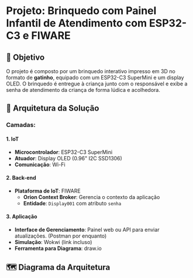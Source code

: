 # Projeto: Brinquedo com Painel Infantil de Atendimento com ESP32-C3 e FIWARE

## 🎯 Objetivo
O projeto é composto por um brinquedo interativo impresso em 3D no formato de **gatinho**, equipado com um ESP32-C3 SuperMini e um display OLED. O brinquedo é entregue à criança junto com o responsável e exibe a senha de atendimento da criança de forma lúdica e acolhedora.

## 🧱 Arquitetura da Solução

### Camadas:

#### 1. IoT
- **Microcontrolador**: ESP32-C3 SuperMini
- **Atuador**: Display OLED (0.96" I2C SSD1306)
- **Comunicação**: Wi-Fi

#### 2. Back-end
- **Plataforma de IoT**: FIWARE
  - **Orion Context Broker**: Gerencia o contexto da aplicação
  - **Entidade**: `Display001` com atributo `senha`

#### 3. Aplicação
- **Interface de Gerenciamento**: Painel web ou API para enviar atualizações. (Postman por enquanto)
- **Simulação**: Wokwi (link incluso)
- **Ferramenta para Diagrama**: draw.io

## 🗺️ Diagrama da Arquitetura
